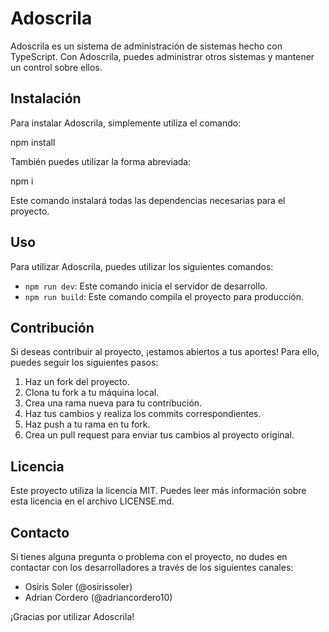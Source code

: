 # Adoscrila

Adoscrila es un sistema de administración de sistemas hecho con TypeScript. Con Adoscrila, puedes administrar otros sistemas y mantener un control sobre ellos.

## Instalación

Para instalar Adoscrila, simplemente utiliza el comando:

npm install


También puedes utilizar la forma abreviada:

npm i 


Este comando instalará todas las dependencias necesarias para el proyecto.

## Uso

Para utilizar Adoscrila, puedes utilizar los siguientes comandos:

- `npm run dev`: Este comando inicia el servidor de desarrollo.
- `npm run build`: Este comando compila el proyecto para producción.

## Contribución

Si deseas contribuir al proyecto, ¡estamos abiertos a tus aportes! Para ello, puedes seguir los siguientes pasos:

1. Haz un fork del proyecto.
2. Clona tu fork a tu máquina local.
3. Crea una rama nueva para tu contribución.
4. Haz tus cambios y realiza los commits correspondientes.
5. Haz push a tu rama en tu fork.
6. Crea un pull request para enviar tus cambios al proyecto original.

## Licencia

Este proyecto utiliza la licencia MIT. Puedes leer más información sobre esta licencia en el archivo LICENSE.md.

## Contacto

Si tienes alguna pregunta o problema con el proyecto, no dudes en contactar con los desarrolladores a través de los siguientes canales:

- Osiris Soler (@osirissoler)
- Adrian Cordero (@adriancordero10)

¡Gracias por utilizar Adoscrila!
